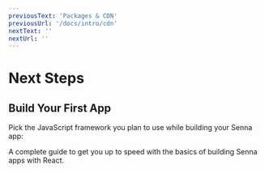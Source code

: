 ```yaml
---
previousText: 'Packages & CDN'
previousUrl: '/docs/intro/cdn'
nextText: ''
nextUrl: ''
---
```


# Next Steps

## Build Your First App

Pick the JavaScript framework you plan to use while building your Senna app:

<docs-cards>
  <docs-card header="Start with React" href="/docs/react/your-first-app" icon="/docs/assets/icons/logo-react-icon.png">
    <p>A complete guide to get you up to speed with the basics of building Senna apps with React.</p>
  </docs-card>
</docs-cards>